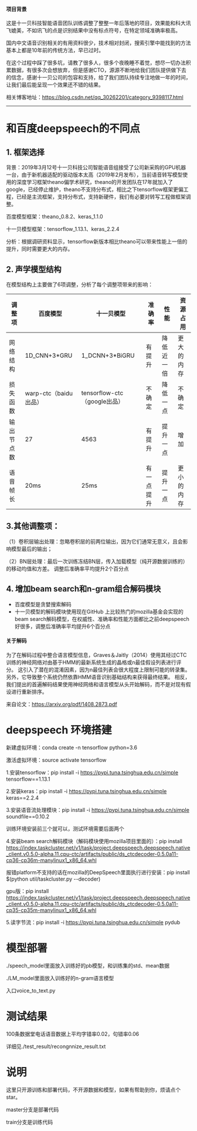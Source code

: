 #### 项目背景
这是十一贝科技智能语音团队训练调整了整整一年后落地的项目，效果能和科大讯飞媲美，不如讯飞的点是识别结果中没有标点符号，在特定领域准确率极高。

国内中文语音识别相关的有用资料很少，技术相对封闭，搜索引擎中能找到的方法基本上都是10年前的传统方法，早已过时。

在这个过程中踩了很多坑，请教了很多人，很多个夜晚睡不着觉，想尽一切办法积累数据，有很多次会想放弃，但是感谢CTO，源源不断地给我们团队提供做下去的信念，感谢十一贝公司的包容和支持，给了我们团队持续专注地做一年的时间，让我们最后能呈现一个效果还不错的结果。

相关博客地址：https://blog.csdn.net/qq_30262201/category_9398117.html

----

# 和百度deepspeech的不同点
## 1.	框架选择

背景：2019年3月12号十一贝科技公司智能语音组接受了公司新采购的GPU机器一台，由于新机器适配的驱动版本太高（2019年2月发布），当前语音转写模型使用的深度学习框架theano偏学术研究，theano的开发团队在17年就加入了google，已经停止维护，theano不支持分布式，相比之下tensorflow框架更偏工程，已经是主流框架，支持分布式，支持新硬件，我们有必要对转写工程做框架调整。

百度模型框架：theano_0.8.2、keras_1.1.0

十一贝模型框架：tensorflow_1.13.1、keras_2.2.4

分析：根据调研资料显示，tensorflow新版本相比theano可以带来性能上一倍的提升，同时需要更大的内存。
 
## 2.	声学模型结构
在模型结构上主要做了6项调整，分析了每个调整项带来的影响：

|调整项	| 百度模型	| 十一贝模型	| 准确率 | 	性能 | 	资源占用|
|----|----|----|----|----|-----|
|网络结构|	1D_CNN+3*GRU|	1_DCNN+3*BiGRU	|有提升|	降低近一倍|	更大的内存|
|损失函数	|warp-ctc（baidu出品）	|tensorflow-ctc（google出品）	|不确定|	降低一点	|不确定|
|输出节点数|	27|	4563|	有提升	|提升一点|	增加|
|语音帧长|	20ms	|25ms	|有一点提升|	提升一点|	更小的内存|

## 3.其他调整项：

（1）卷积层输出处理：忽略卷积层的前两位输出，因为它们通常无意义，且会影响模型最后的输出；

（2）BN层处理：最后一次训练冻结BN层，传入加载模型（纯开源数据训练的）的移动均值和方差。
调整后准确率平均提升2个百分点

## 4.	增加beam search和n-gram组合解码模块

- 百度模型是贪婪搜索解码
- 十一贝模型的解码模块使用现在GitHub 上比较热门的mozilla基金会实现的beam search解码模型，在权威性、准确率和性能方面都比之前deepspeech好很多，调整后准确率平均提升6个百分点

#### 关于解码
为了在解码过程中整合语言模型信息，Graves＆Jaitly（2014）使用其经过CTC训练的神经网络对由基于HMM的最新系统生成的晶格或n最佳假设列表进行评分。 这引入了潜在的混淆因素，因为n最佳列表会很大程度上限制可能的转录集。 另外，它导致整个系统仍然依靠HMM语音识别基础结构来获得最终结果。 相反，我们提出的首遍解码结果使用神经网络和语言模型从头开始解码，而不是对现有假设进行重新排序。

来自论文：https://arxiv.org/pdf/1408.2873.pdf


# deepspeech 环境搭建

新建虚拟环境：conda create -n tensorflow python=3.6

激活虚拟环境：source activate tensorflow

1.安装tensorflow：pip install -i https://pypi.tuna.tsinghua.edu.cn/simple tensorflow==1.13.1

2.安装keras：pip install -i https://pypi.tuna.tsinghua.edu.cn/simple keras==2.2.4

3.安装语音流处理模块：pip install -i https://pypi.tuna.tsinghua.edu.cn/simple soundfile==0.10.2

训练环境安装前三个就可以，测试环境需要后面两个

4.安装beam search解码模块（解码模块使用mozilla项目里面的）：pip install https://index.taskcluster.net/v1/task/project.deepspeech.deepspeech.native_client.v0.5.0-alpha.11.cpu-ctc/artifacts/public/ds_ctcdecoder-0.5.0a11-cp36-cp36m-manylinux1_x86_64.whl

报错platform不支持的话在mozilla的DeepSpeech里面执行进行安装：pip install $(python util/taskcluster.py --decoder)

gpu版：pip install https://index.taskcluster.net/v1/task/project.deepspeech.deepspeech.native_client.v0.5.0-alpha.11.cpu-ctc/artifacts/public/ds_ctcdecoder-0.5.0a11-cp35-cp35m-manylinux1_x86_64.whl

5.读字节流：pip install -i https://pypi.tuna.tsinghua.edu.cn/simple pydub



# 模型部署


./speech_model里面放入训练好的pb模型，和训练集的std、mean数据

./LM_model里面放入训练好的n-gram语言模型

入口voice_to_text.py

# 测试结果
100条数据堂电话语音数据上平均字错率0.02，句错率0.06

详细见./test_result/recongnnize_result.txt

# 说明
这里只开源训练和部署代码，不开源数据和模型，如果有帮助到你，烦请点个star。

master分支是部署代码

train分支是训练代码
